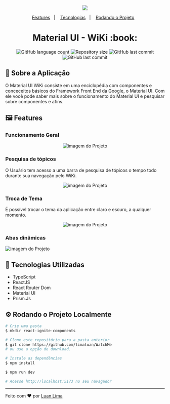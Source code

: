 <div align="center">
  <img src="https://cdn-media-1.freecodecamp.org/images/1*FDNeKIUeUnf0XdqHmi7nsw.png">
</div>

<p align="center">
  <a href="#%EF%B8%8F-features">Features</a>&nbsp;&nbsp;&nbsp;|&nbsp;&nbsp;&nbsp;
  <a href="#-tecnologias-utilizadas">Tecnologias</a>&nbsp;&nbsp;&nbsp;|&nbsp;&nbsp;&nbsp;
  <a href="#%EF%B8%8F-rodando-o-projeto-localmente">Rodando o Projeto</a>&nbsp;&nbsp;&nbsp;
</p>

<h1 align="center"> Material UI - WiKi :book: </h1>

<p align="center">
  <img alt="GitHub language count" src="https://img.shields.io/github/languages/count/limaluan/mui-wiki?color=%2304D361?style=flat-square">
  <img alt="Repository size" src="https://img.shields.io/github/repo-size/limaluan/mui-wiki?style=flat-square">
  <img alt="GitHub last commit" src="https://img.shields.io/github/last-commit/limaluan/mui-wiki?style=flat-square">
  <img alt="GitHub last commit" src="https://img.shields.io/github/license/limaluan/mui-wiki">
</p>

## 🚀 Sobre a Aplicação

O Material UI WiKi consiste em uma enciclopédia com componentes e conceceitos básicos do Framework Front End da Google, o Material UI.
Com ele você pode saber mais sobre o funcionamento do Material UI e pesquisar sobre componentes e afins.

## 🖼️ Features

### Funcionamento Geral
<div align="center">
   <img src="https://imgur.com/FmbjvTc.gif" alt="imagem do Projeto"/> 
   </br>
</div>

### Pesquisa de tópicos
<p>O Usuário tem acesso a uma barra de pesquisa de tópicos o tempo todo durante sua navegação pelo WiKi.</p>
<div align="center">
   <img src="https://imgur.com/WDSiCb9.gif" alt="imagem do Projeto"/> 
   </br>
</div>

### Troca de Tema
<p>É possível trocar o tema da aplicação entre claro e escuro, a qualquer momento.</p>
<div align="center">
   <img src="https://imgur.com/3Utelpx.gif" alt="imagem do Projeto"/> 
   </br>
</div>

### Abas dinâmicas
<div>
   <img src="https://imgur.com/mjpZBs6.gif" alt="imagem do Projeto"/> 
   </br>
</div>

## 🧰 Tecnologias Utilizadas

- TypeScript
- ReactJS
- React Router Dom
- Material UI
- Prism.Js

## ⚙️ Rodando o Projeto Localmente

```bash
# Crie uma pasta
$ mkdir react-ignite-components

# Clone este repositório para a pasta anterior
$ git clone https://github.com/limaluan/WatchMe
# ou use a opção de download.

# Instale as dependências
$ npm install

$ npm run dev

# Acesse http://localhost:5173 no seu navagador
```
---

Feito com ❤️ por [Luan Lima](https://github.com/limaluan)
